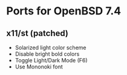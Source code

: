# Ports for OpenBSD 7.4

## x11/st (patched)

* Solarized light color scheme
* Disable bright bold colors
* Toggle Light/Dark Mode (F6)
* Use Mononoki font
